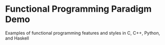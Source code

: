 Functional Programming Paradigm Demo
====================================

Examples of functional programming features and styles in C, C++, Python, and
Haskell
